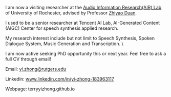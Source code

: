 I am now a visiting researcher at the [Audio Information Research(AIR) Lab](https://labsites.rochester.edu/air/) of University of Rochester, advised by Professor [Zhiyao Duan](https://hajim.rochester.edu/ece/sites/zduan/).

I used to be a senior researcher at Tencent AI Lab, AI-Generated Content (AIGC) Center for speech synthesis applied research.

My research interest include but not limit to Speech Synthesis, Spoken Dialogue System,  Music Generation and Transcription.
\\

I am now active seeking PhD opportunity this or next year. Feel free to ask a full CV through email!

Email: yi.zhong@rutgers.edu

Linkedin: www.linkedin.com/in/yi-zhong-183963117

Webpage: terryyizhong.github.io
